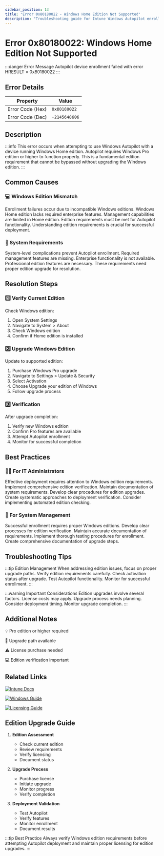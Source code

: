 ```yaml
---
sidebar_position: 13
title: "Error 0x80180022 - Windows Home Edition Not Supported"
description: "Troubleshooting guide for Intune Windows Autopilot enrollment error 0x80180022 - Home edition not supported"
---
```


# Error 0x80180022: Windows Home Edition Not Supported

:::danger Error Message
Autopilot device enrollment failed with error HRESULT = 0x80180022
:::

## Error Details

<div class="error-details">

| Property | Value |
|----------|-------|
| Error Code (Hex) | `0x80180022` |
| Error Code (Dec) | `-2145648606` |

</div>

## Description

:::info
This error occurs when attempting to use Windows Autopilot with a device running Windows Home edition. Autopilot requires Windows Pro edition or higher to function properly. This is a fundamental edition requirement that cannot be bypassed without upgrading the Windows edition.
:::

## Common Causes

<div class="card-container">
<div class="cause-card">

### 💻 Windows Edition Mismatch
Enrollment failures occur due to incompatible Windows editions. Windows Home edition lacks required enterprise features. Management capabilities are limited in Home edition. Edition requirements must be met for Autopilot functionality. Understanding edition requirements is crucial for successful deployment.

</div>
<div class="cause-card">

### 🔄 System Requirements
System-level complications prevent Autopilot enrollment. Required management features are missing. Enterprise functionality is not available. Professional edition features are necessary. These requirements need proper edition upgrade for resolution.

</div>
</div>

## Resolution Steps

<div class="steps-container">

### 1️⃣ Verify Current Edition
Check Windows edition:
1. Open System Settings
2. Navigate to System > About
3. Check Windows edition
4. Confirm if Home edition is installed

### 2️⃣ Upgrade Windows Edition
Update to supported edition:
1. Purchase Windows Pro upgrade
2. Navigate to Settings > Update & Security
3. Select Activation
4. Choose Upgrade your edition of Windows
5. Follow upgrade process

### 3️⃣ Verification
After upgrade completion:
1. Verify new Windows edition
2. Confirm Pro features are available
3. Attempt Autopilot enrollment
4. Monitor for successful completion

</div>

## Best Practices

<div class="card-container">
<div class="practice-card">

### 👨‍💻 For IT Administrators
Effective deployment requires attention to Windows edition requirements. Implement comprehensive edition verification. Maintain documentation of system requirements. Develop clear procedures for edition upgrades. Create systematic approaches to deployment verification. Consider implementing automated edition checking.

</div>
<div class="practice-card">

### 🔄 For System Management
Successful enrollment requires proper Windows editions. Develop clear processes for edition verification. Maintain accurate documentation of requirements. Implement thorough testing procedures for enrollment. Create comprehensive documentation of upgrade steps.

</div>
</div>

## Troubleshooting Tips

:::tip Edition Management
When addressing edition issues, focus on proper upgrade paths. Verify edition requirements carefully. Check activation status after upgrade. Test Autopilot functionality. Monitor for successful enrollment.
:::

:::warning Important Considerations
Edition upgrades involve several factors. License costs may apply. Upgrade process needs planning. Consider deployment timing. Monitor upgrade completion.
:::

## Additional Notes

<div class="notes-container">

💡 Pro edition or higher required

🔄 Upgrade path available

⚠️ License purchase needed

💻 Edition verification important

</div>

## Related Links

<div class="links-container">

[![Intune Docs](https://img.shields.io/badge/Intune-Autopilot_Requirements-0078D4?style=for-the-badge&logo=microsoft)](https://docs.microsoft.com/en-us/mem/autopilot/windows-autopilot-requirements)

[![Windows Guide](https://img.shields.io/badge/Windows-Edition_Upgrade-black?style=for-the-badge&logo=microsoft)](https://support.microsoft.com/windows/upgrade-windows-home-to-windows-pro-ef34d520-e73f-3198-c525-d1a218cc2818)

[![Licensing Guide](https://img.shields.io/badge/Microsoft-Licensing_Guide-blue?style=for-the-badge&logo=microsoft)](https://www.microsoft.com/licensing/docs)

</div>

## Edition Upgrade Guide

1. **Edition Assessment**
   - Check current edition
   - Review requirements
   - Verify licensing
   - Document status

2. **Upgrade Process**
   - Purchase license
   - Initiate upgrade
   - Monitor progress
   - Verify completion

3. **Deployment Validation**
   - Test Autopilot
   - Verify features
   - Monitor enrollment
   - Document results

:::tip Best Practice
Always verify Windows edition requirements before attempting Autopilot deployment and maintain proper licensing for edition upgrades.
::: 